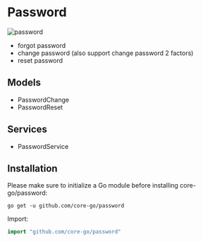 # Password
![password](https://camo.githubusercontent.com/c1aa4eeae3a5056cfc9d0cf59583e2d9555a25dfea538bfcfa2249ef08a7fe40/68747470733a2f2f63646e2d696d616765732d312e6d656469756d2e636f6d2f6d61782f3830302f312a514a344a33506b6b734d69586f6751396546414142412e706e67)
- forgot password
- change password (also support change password 2 factors)
- reset password

## Models
- PasswordChange
- PasswordReset

## Services
- PasswordService

## Installation
Please make sure to initialize a Go module before installing core-go/password:

```shell
go get -u github.com/core-go/password
```

Import:
```go
import "github.com/core-go/password"
```
